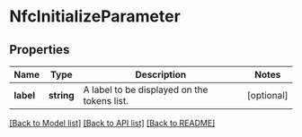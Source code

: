 # NfcInitializeParameter

## Properties
Name | Type | Description | Notes
------------ | ------------- | ------------- | -------------
**label** | **string** | A label to be displayed on the tokens list. | [optional] 

[[Back to Model list]](../../README.md#documentation-for-models) [[Back to API list]](../../README.md#documentation-for-api-endpoints) [[Back to README]](../../README.md)

